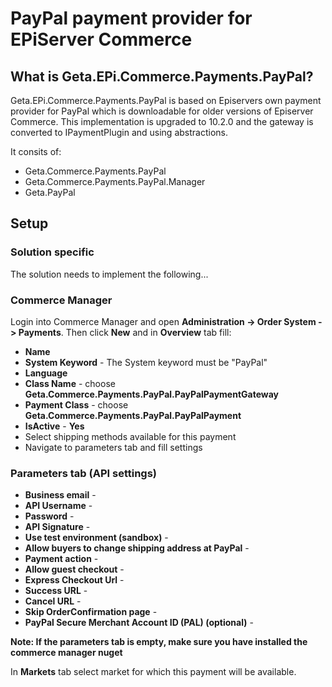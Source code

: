 PayPal payment provider for EPiServer Commerce
=============


## What is Geta.EPi.Commerce.Payments.PayPal?

Geta.EPi.Commerce.Payments.PayPal is based on Episervers own payment provider for PayPal which is downloadable for older versions of Episerver Commerce. This implementation is upgraded to 10.2.0 and the gateway is converted to IPaymentPlugin and using abstractions. 

It consits of:

* Geta.Commerce.Payments.PayPal
* Geta.Commerce.Payments.PayPal.Manager
* Geta.PayPal


## Setup


### Solution specific
The solution needs to implement the following...


### Commerce Manager

Login into Commerce Manager and open **Administration -> Order System -> Payments**. Then click **New** and in **Overview** tab fill:

- **Name**
- **System Keyword** -  The System keyword must be "PayPal" 
- **Language**
- **Class Name** - choose **Geta.Commerce.Payments.PayPal.PayPalPaymentGateway**
- **Payment Class** - choose **Geta.Commerce.Payments.PayPal.PayPalPayment**
- **IsActive** - **Yes**
- Select shipping methods available for this payment
- Navigate to parameters tab and fill settings 

### Parameters tab (API settings)
- **Business email** - 
- **API Username** - 
- **Password** -
- **API Signature** - 
- **Use test environment (sandbox)** -
- **Allow buyers to change shipping address at PayPal** -
- **Payment action** -
- **Allow guest checkout** -
- **Express Checkout Url** -
- **Success URL** -
- **Cancel URL** -
- **Skip OrderConfirmation page** -
- **PayPal Secure Merchant Account ID (PAL) (optional)** -


**Note: If the parameters tab is empty, make sure you have installed the commerce manager nuget**

In **Markets** tab select market for which this payment will be available.